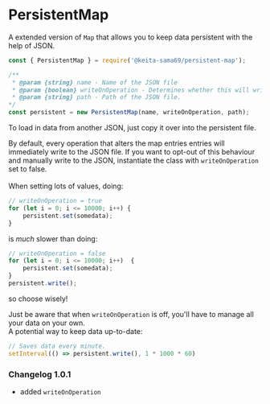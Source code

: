 # PersistentMap

A extended version of `Map` that allows you to keep data persistent with the help of JSON.

```js
const { PersistentMap } = require('@keita-sama69/persistent-map');

/**
 * @param {string} name - Name of the JSON file 
 * @param {boolean} writeOnOperation - Determines whether this will write on every operation
 * @param {string} path - Path of the JSON file.
*/
const persistent = new PersistentMap(name, writeOnOperation, path);
```

To load in data from another JSON, just copy it over into the persistent file.

By default, every operation that alters the map entries entries will immediately write to the JSON file.
If you want to opt-out of this behaviour and manually write to the JSON, instantiate the class with `writeOnOperation` set to false. <br><br>When setting lots of values, doing:
```js
// writeOnOperation = true
for (let i = 0; i <= 10000; i++) {
    persistent.set(somedata);
}
```
is *much* slower than doing:
```js
// writeOnOperation = false
for (let i = 0; i <= 10000; i++)  {
    persistent.set(somedata);
}
persistent.write();
```
so choose wisely!

Just be aware that when `writeOnOperation` is off, you'll have to manage all your data on your own.<br>
A potential way to keep data up-to-date:
```js
// Saves data every minute.
setInterval(() => persistent.write(), 1 * 1000 * 60)
```

### Changelog 1.0.1
- added `writeOnOperation`